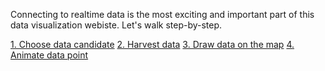 Connecting to realtime data is the most exciting and important part of this data visualization webiste. Let's walk step-by-step.

[1. Choose data candidate]()
[2. Harvest data]()
[3. Draw data on the map]()
[4. Animate data point]()
